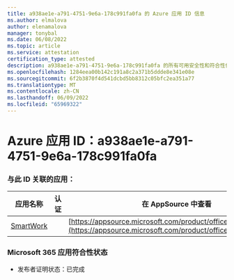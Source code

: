 ```yaml
---
title: a938ae1e-a791-4751-9e6a-178c991fa0fa 的 Azure 应用 ID 信息
ms.author: elmalova
author: elenamalova
manager: tonybal
ms.date: 06/08/2022
ms.topic: article
ms.service: attestation
certification_type: attested
description: a938ae1e-a791-4751-9e6a-178c991fa0fa 的所有可用安全性和符合性信息。
ms.openlocfilehash: 1284eea00b142c191a8c2a371b5ddde8e341e08e
ms.sourcegitcommit: 6f2b3870f4d541dcbd5bb8312c05bfc2ea351a77
ms.translationtype: MT
ms.contentlocale: zh-CN
ms.lasthandoff: 06/09/2022
ms.locfileid: "65969322"
---
```

# <a name="azure-app-id-a938ae1e-a791-4751-9e6a-178c991fa0fa"></a>Azure 应用 ID：a938ae1e-a791-4751-9e6a-178c991fa0fa


### <a name="apps-associated-with-this-id"></a>与此 ID 关联的应用：
| **应用名称** | **认证** | **在 AppSource 中查看** |
|--------------|---------------|-----------------------|
| [SmartWork](../forward/WA200001149.md) |  | [https://appsource.microsoft.com/product/office/WA200001149](https://appsource.microsoft.com/product/office/WA200001149) |

### <a name="microsoft-365-app-compliance-status"></a>Microsoft 365 应用符合性状态
- 发布者证明状态：已完成
